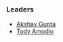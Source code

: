 ### Leaders

* [Akshay Gupta](mailto:akshay.gupta@owasp.org)
* [Tody Amodio](mailto:toby.amodio@owasp.org)
